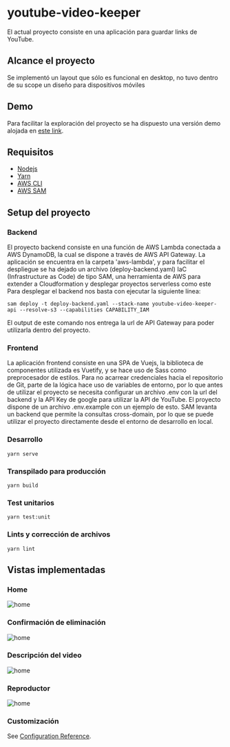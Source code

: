 # youtube-video-keeper
El actual proyecto consiste en una aplicación para guardar links de YouTube.

## Alcance el proyecto
Se implementó un layout que sólo es funcional en desktop, no tuvo dentro de su scope un diseño para dispositivos móviles

## Demo
Para facilitar la exploración del proyecto se ha dispuesto una versión demo alojada en [este link](http://frontend-example-s3.s3-website-us-west-2.amazonaws.com/#/).

## Requisitos
- [Nodejs](https://nodejs.org/es/)
- [Yarn](https://classic.yarnpkg.com/en/docs/getting-started)
- [AWS CLI](https://aws.amazon.com/es/cli/)
- [AWS SAM](https://docs.aws.amazon.com/es_es/serverless-application-model/latest/developerguide/serverless-sam-cli-install.html)

## Setup del proyecto
### Backend
El proyecto backend consiste en una función de AWS Lambda conectada a AWS DynamoDB, la cual se dispone a través de AWS API Gateway.
La aplicación se encuentra en la carpeta 'aws-lambda', y para facilitar el despliegue se ha dejado un archivo (deploy-backend.yaml) IaC (Infrastructure as Code) de tipo SAM, una herramienta de AWS para extender a Cloudformation y desplegar proyectos serverless como este
Para desplegar el backend nos basta con ejecutar la siguiente línea:
```
sam deploy -t deploy-backend.yaml --stack-name youtube-video-keeper-api --resolve-s3 --capabilities CAPABILITY_IAM
```
El output de este comando nos entrega la url de API Gateway para poder utilizarla dentro del proyecto.
### Frontend
La aplicación frontend consiste en una SPA de Vuejs, la biblioteca de componentes utilizada es Vuetify, y se hace uso de Sass como preprocesador de estilos.
Para no acarrear credenciales hacia el repositorio de Git, parte de la lógica hace uso de variables de entorno, por lo que antes de utilizar el proyecto se necesita configurar un archivo .env con la url del backend y la API Key de google para utilizar la API de YouTube. El proyecto dispone de un archivo .env.example con un ejemplo de esto.
SAM levanta un backend que permite la consultas cross-domain, por lo que se puede utilizar el proyecto directamente desde el entorno de desarrollo en local.
### Desarrollo
```
yarn serve
```

### Transpilado para producción
```
yarn build
```

### Test unitarios
```
yarn test:unit
```

### Lints y corrección de archivos
```
yarn lint
```

## Vistas implementadas

### Home
![home](https://frontend-example-s3.s3.us-west-2.amazonaws.com/readme-images/home.png)

### Confirmación de eliminación
![home](https://frontend-example-s3.s3.us-west-2.amazonaws.com/readme-images/delete-confirm.png)

### Descripción del video
![home](https://frontend-example-s3.s3.us-west-2.amazonaws.com/readme-images/description.png)

### Reproductor
![home](https://frontend-example-s3.s3.us-west-2.amazonaws.com/readme-images/player.png)

### Customización
See [Configuration Reference](https://cli.vuejs.org/config/).
